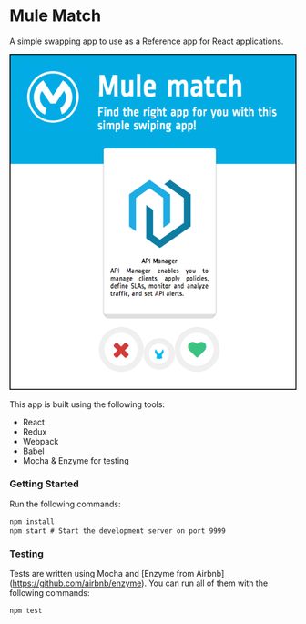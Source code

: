# Mule Match

A simple swapping app to use as a Reference app for React applications.

![Mule match](app-sample.png)

This app is built using the following tools:

* React
* Redux
* Webpack
* Babel
* Mocha & Enzyme for testing

### Getting Started

Run the following commands:

```
npm install
npm start # Start the development server on port 9999

```

### Testing

Tests are written using Mocha and [Enzyme from Airbnb] (https://github.com/airbnb/enzyme). You can run all of them with the following commands:

```
npm test
```
